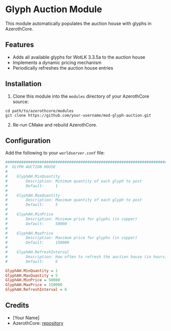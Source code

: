 # Glyph Auction Module

This module automatically populates the auction house with glyphs in AzerothCore.

## Features

- Adds all available glyphs for WotLK 3.3.5a to the auction house
- Implements a dynamic pricing mechanism
- Periodically refreshes the auction house entries

## Installation

1. Clone this module into the `modules` directory of your AzerothCore source:

```
cd path/to/azerothcore/modules
git clone https://github.com/your-username/mod-glyph-auction.git
```

2. Re-run CMake and rebuild AzerothCore.

## Configuration

Add the following to your `worldserver.conf` file:

```ini
###################################################################################################
#  GLYPH AUCTION HOUSE
#
#    GlyphAH.MinQuantity
#        Description: Minimum quantity of each glyph to post
#        Default:     1
#
#    GlyphAH.MaxQuantity
#        Description: Maximum quantity of each glyph to post
#        Default:     5
#
#    GlyphAH.MinPrice
#        Description: Minimum price for glyphs (in copper)
#        Default:     50000
#
#    GlyphAH.MaxPrice
#        Description: Maximum price for glyphs (in copper)
#        Default:     150000
#
#    GlyphAH.RefreshInterval
#        Description: How often to refresh the auction house (in hours)
#        Default:     6

GlyphAH.MinQuantity = 1
GlyphAH.MaxQuantity = 5
GlyphAH.MinPrice = 50000
GlyphAH.MaxPrice = 150000
GlyphAH.RefreshInterval = 6
```

## Credits

- [Your Name]
- AzerothCore: [repository](https://github.com/azerothcore/azerothcore-wotlk)

